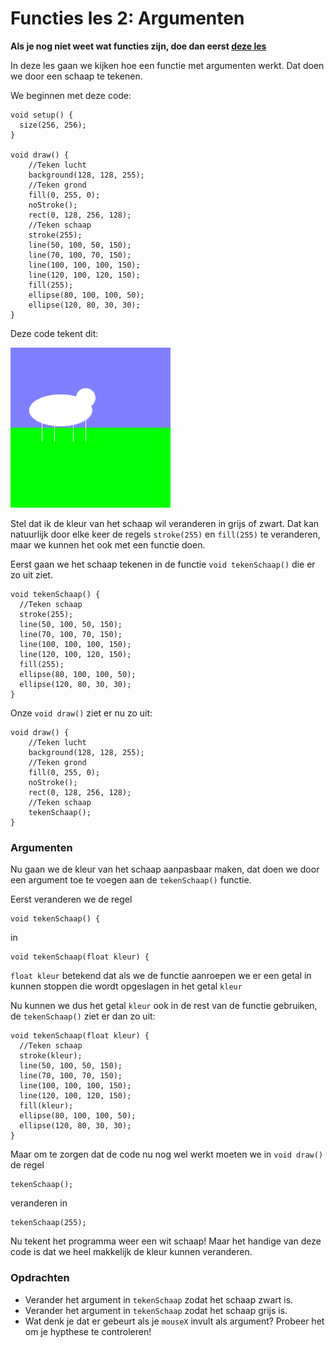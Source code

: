 # Functies les 2: Argumenten

**Als je nog niet weet wat functies zijn, doe dan eerst [deze les](../FunctiesTekening/README.md)**

In deze les gaan we kijken hoe een functie met argumenten werkt. Dat doen we door een schaap te tekenen.

We beginnen met deze code:

```
void setup() {
  size(256, 256);
}

void draw() {
    //Teken lucht
    background(128, 128, 255);
    //Teken grond
    fill(0, 255, 0);
    noStroke();
    rect(0, 128, 256, 128);
    //Teken schaap
    stroke(255);
    line(50, 100, 50, 150);
    line(70, 100, 70, 150);
    line(100, 100, 100, 150);
    line(120, 100, 120, 150);
    fill(255);
    ellipse(80, 100, 100, 50);
    ellipse(120, 80, 30, 30);
}
```

Deze code tekent dit:

![Wit Schaap](witSchaap.png)

Stel dat ik de kleur van het schaap wil veranderen in grijs of zwart. Dat kan natuurlijk door elke keer de regels `stroke(255)` en `fill(255)` te veranderen, maar we kunnen het ook met een functie doen.

Eerst gaan we het schaap tekenen in de functie `void tekenSchaap()` die er zo uit ziet.

```
void tekenSchaap() {
  //Teken schaap
  stroke(255);
  line(50, 100, 50, 150);
  line(70, 100, 70, 150);
  line(100, 100, 100, 150);
  line(120, 100, 120, 150);
  fill(255);
  ellipse(80, 100, 100, 50);
  ellipse(120, 80, 30, 30);
}
```

Onze `void draw()` ziet er nu zo uit:
```
void draw() {
    //Teken lucht
    background(128, 128, 255);
    //Teken grond
    fill(0, 255, 0);
    noStroke();
    rect(0, 128, 256, 128);
    //Teken schaap
    tekenSchaap();
}
```

### Argumenten

Nu gaan we de kleur van het schaap aanpasbaar maken, dat doen we door een argument toe te voegen aan de `tekenSchaap()` functie.

Eerst veranderen we de regel
```
void tekenSchaap() {
```
in
```
void tekenSchaap(float kleur) {
```

`float kleur` betekend dat als we de functie aanroepen we er een getal in kunnen stoppen die wordt opgeslagen in het getal `kleur`

Nu kunnen we dus het getal `kleur` ook in de rest van de functie gebruiken, de `tekenSchaap()` ziet er dan zo uit:

```
void tekenSchaap(float kleur) {
  //Teken schaap
  stroke(kleur);
  line(50, 100, 50, 150);
  line(70, 100, 70, 150);
  line(100, 100, 100, 150);
  line(120, 100, 120, 150);
  fill(kleur);
  ellipse(80, 100, 100, 50);
  ellipse(120, 80, 30, 30);
}
```

Maar om te zorgen dat de code nu nog wel werkt moeten we in `void draw()` de regel
```
tekenSchaap();
```
veranderen in
```
tekenSchaap(255);
```

Nu tekent het programma weer een wit schaap! Maar het handige van deze code is dat we heel makkelijk de kleur kunnen veranderen.

### Opdrachten
* Verander het argument in `tekenSchaap` zodat het schaap zwart is.
* Verander het argument in `tekenSchaap` zodat het schaap grijs is.
* Wat denk je dat er gebeurt als je `mouseX` invult als argument? Probeer het om je hypthese te controleren!
